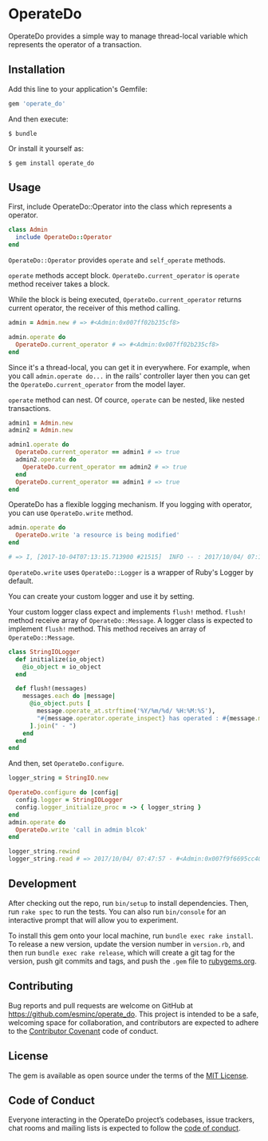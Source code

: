 # OperateDo

OperateDo provides a simple way to manage thread-local variable which represents the operator of a transaction.


## Installation

Add this line to your application's Gemfile:

```ruby
gem 'operate_do'
```

And then execute:

    $ bundle

Or install it yourself as:

    $ gem install operate_do

## Usage

First, include OperateDo::Operator into the class which represents a operator.

```ruby
class Admin
  include OperateDo::Operator
end
```

`OperateDo::Operator` provides `operate` and `self_operate` methods.

`operate` methods accept block. `OperateDo.current_operator` is `operate` method receiver takes a block.

While the block is being executed, `OperateDo.current_operator` returns current operator, the receiver of this method calling.

```ruby
admin = Admin.new # => #<Admin:0x007ff02b235cf8>

admin.operate do
  OperateDo.current_operator # => #<Admin:0x007ff02b235cf8>
end
```

Since it's a thread-local, you can get it in everywhere. For example, when you call `admin.operate do...` in the rails' controller layer then you can get the `OperateDo.current_operator` from the model layer.

`operate` method can nest.
Of cource, `operate` can be nested, like nested transactions.

```ruby
admin1 = Admin.new
admin2 = Admin.new

admin1.operate do
  OperateDo.current_operator == admin1 # => true
  admin2.operate do
    OperateDo.current_operator == admin2 # => true
  end
  OperateDo.current_operator == admin1 # => true
end
```

OperateDo has a flexible logging mechanism. If you logging with operator, you can use `OperateDo.write` method.

```ruby
admin.operate do
  OperateDo.write 'a resource is being modified'
end

# => I, [2017-10-04T07:13:15.713900 #21515]  INFO -- : 2017/10/04/ 07:13:15 - #<Admin:0x007ff02b235cf8> has operated : call in admin blcok
```

`OperateDo.write` uses `OperateDo::Logger` is a wrapper of Ruby's Logger by default.

You can create your custom logger and use it by setting.

Your custom logger class expect and implements `flush!` method.
`flush!` method receive array of `OperateDo::Message`.
A logger class is expected to implement `flush!` method. This method receives an array of `OperateDo::Message`.

```ruby
class StringIOLogger
  def initialize(io_object)
    @io_object = io_object
  end

  def flush!(messages)
    messages.each do |message|
      @io_object.puts [
        message.operate_at.strftime('%Y/%m/%d/ %H:%M:%S'),
        "#{message.operator.operate_inspect} has operated : #{message.message}"
      ].join(" - ")
    end
  end
end
```

And then, set `OperateDo.configure`.

```ruby
logger_string = StringIO.new

OperateDo.configure do |config|
  config.logger = StringIOLogger
  config.logger_initialize_proc = -> { logger_string }
end
admin.operate do
  OperateDo.write 'call in admin blcok'
end

logger_string.rewind
logger_string.read # => 2017/10/04/ 07:47:57 - #<Admin:0x007f9f6695cc40> has operated : a resource is being modified
```

## Development

After checking out the repo, run `bin/setup` to install dependencies. Then, run `rake spec` to run the tests. You can also run `bin/console` for an interactive prompt that will allow you to experiment.

To install this gem onto your local machine, run `bundle exec rake install`. To release a new version, update the version number in `version.rb`, and then run `bundle exec rake release`, which will create a git tag for the version, push git commits and tags, and push the `.gem` file to [rubygems.org](https://rubygems.org).

## Contributing

Bug reports and pull requests are welcome on GitHub at https://github.com/esminc/operate_do. This project is intended to be a safe, welcoming space for collaboration, and contributors are expected to adhere to the [Contributor Covenant](http://contributor-covenant.org) code of conduct.

## License

The gem is available as open source under the terms of the [MIT License](http://opensource.org/licenses/MIT).

## Code of Conduct

Everyone interacting in the OperateDo project’s codebases, issue trackers, chat rooms and mailing lists is expected to follow the [code of conduct](https://github.com/esminc/operate_do/blob/master/CODE_OF_CONDUCT.md).
